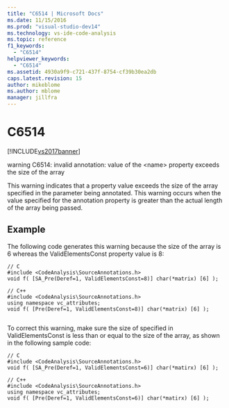 ```yaml
---
title: "C6514 | Microsoft Docs"
ms.date: 11/15/2016
ms.prod: "visual-studio-dev14"
ms.technology: vs-ide-code-analysis
ms.topic: reference
f1_keywords: 
  - "C6514"
helpviewer_keywords: 
  - "C6514"
ms.assetid: 4930a9f9-c721-437f-8754-cf39b30ea2db
caps.latest.revision: 15
author: mikeblome
ms.author: mblome
manager: jillfra
---
```

# C6514
[!INCLUDE[vs2017banner](../includes/vs2017banner.md)]

warning C6514: invalid annotation: value of the \<name> property exceeds the size of the array  
  
 This warning indicates that a property value exceeds the size of the array specified in the parameter being annotated. This warning occurs when the value specified for the annotation property is greater than the actual length of the array being passed.  
  
## Example  
 The following code generates this warning because the size of the array is 6 whereas the ValidElementsConst property value is 8:  
  
```  
// C  
#include <CodeAnalysis\SourceAnnotations.h>  
void f( [SA_Pre(Deref=1, ValidElementsConst=8)] char(*matrix) [6] );  
  
// C++  
#include <CodeAnalysis\SourceAnnotations.h>  
using namespace vc_attributes;  
void f( [Pre(Deref=1, ValidElementsConst=8)] char(*matrix) [6] );  
  
```  
  
 To correct this warning, make sure the size of specified in ValidElementsConst is less than or equal to the size of the array, as shown in the following sample code:  
  
```  
// C  
#include <CodeAnalysis\SourceAnnotations.h>  
void f( [SA_Pre(Deref=1, ValidElementsConst=6)] char(*matirx) [6] );  
  
// C++  
#include <CodeAnalysis\SourceAnnotations.h>  
using namespace vc_attributes;  
void f( [Pre(Deref=1, ValidElementsConst=6)] char(*matirx) [6] );   
```
